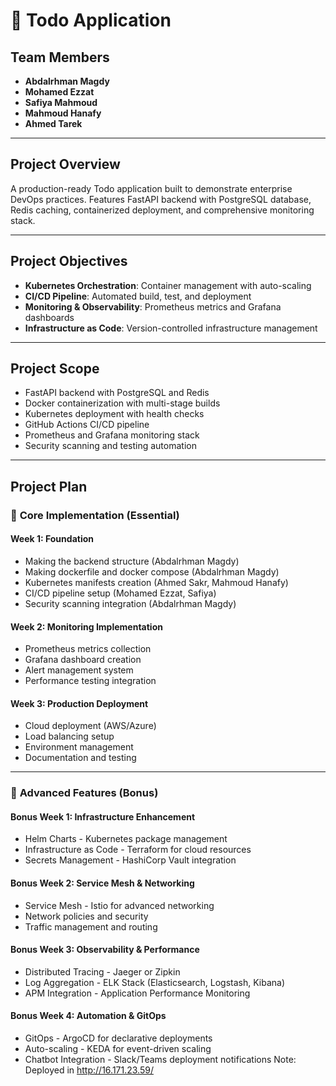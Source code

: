 # 📝 Todo Application 

## Team Members
- **Abdalrhman Magdy**  
- **Mohamed Ezzat**  
- **Safiya Mahmoud**  
- **Mahmoud Hanafy**  
- **Ahmed Tarek**

---

## Project Overview
A production-ready Todo application built to demonstrate enterprise DevOps practices. Features FastAPI backend with PostgreSQL database, Redis caching, containerized deployment, and comprehensive monitoring stack.

---

## Project Objectives
- **Kubernetes Orchestration**: Container management with auto-scaling
- **CI/CD Pipeline**: Automated build, test, and deployment
- **Monitoring & Observability**: Prometheus metrics and Grafana dashboards
- **Infrastructure as Code**: Version-controlled infrastructure management

---

## Project Scope
- FastAPI backend with PostgreSQL and Redis
- Docker containerization with multi-stage builds
- Kubernetes deployment with health checks
- GitHub Actions CI/CD pipeline
- Prometheus and Grafana monitoring stack
- Security scanning and testing automation

---

## Project Plan

### 🎯 **Core Implementation (Essential)**

#### Week 1: Foundation
- Making the backend structure (Abdalrhman Magdy)
- Making dockerfile and docker compose (Abdalrhman Magdy)
- Kubernetes manifests creation (Ahmed Sakr, Mahmoud Hanafy)
- CI/CD pipeline setup (Mohamed Ezzat, Safiya)
- Security scanning integration (Abdalrhman Magdy)

#### Week 2: Monitoring Implementation
- Prometheus metrics collection
- Grafana dashboard creation
- Alert management system
- Performance testing integration

#### Week 3: Production Deployment
- Cloud deployment (AWS/Azure)
- Load balancing setup
- Environment management
- Documentation and testing

---

### 🚀 **Advanced Features (Bonus)**

#### Bonus Week 1: Infrastructure Enhancement
- Helm Charts - Kubernetes package management
- Infrastructure as Code - Terraform for cloud resources
- Secrets Management - HashiCorp Vault integration

#### Bonus Week 2: Service Mesh & Networking
- Service Mesh - Istio for advanced networking
- Network policies and security
- Traffic management and routing

#### Bonus Week 3: Observability & Performance
- Distributed Tracing - Jaeger or Zipkin
- Log Aggregation - ELK Stack (Elasticsearch, Logstash, Kibana)
- APM Integration - Application Performance Monitoring

#### Bonus Week 4: Automation & GitOps
- GitOps - ArgoCD for declarative deployments
- Auto-scaling - KEDA for event-driven scaling
- Chatbot Integration - Slack/Teams deployment notifications
Note: Deployed in http://16.171.23.59/
